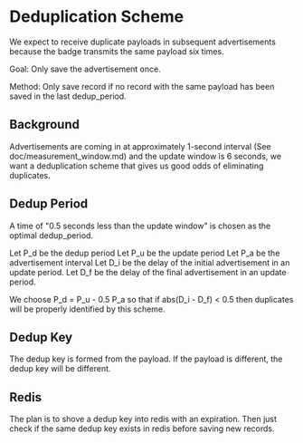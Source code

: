 Deduplication Scheme
====================

We expect to receive duplicate payloads in subsequent advertisements
because the badge transmits the same payload six times.

Goal: Only save the advertisement once.

Method: Only save record if no record with the same payload has been saved in the last dedup_period.

Background
----------

Advertisements are coming in at approximately 1-second interval
(See doc/measurement_window.md)
and the update window is 6 seconds, we want a deduplication scheme
that gives us good odds of eliminating duplicates.


Dedup Period
------------

A time of "0.5 seconds less than the update window" is chosen as the optimal dedup_period.

Let P_d be the dedup period
Let P_u be the update period
Let P_a be the advertisement interval
Let D_i be the delay of the initial advertisement in an update period.
Let D_f be the delay of the final   advertisement in an update period.


We choose P_d = P_u - 0.5 P_a
so that if abs(D_i - D_f) < 0.5
then duplicates will be properly identified by this scheme.


Dedup Key
---------

The dedup key is formed from the payload. If the payload is different,
the dedup key will be different.

Redis
-----

The plan is to shove a dedup key into redis with an expiration.
Then just check if the same dedup key exists in redis before saving new records.
